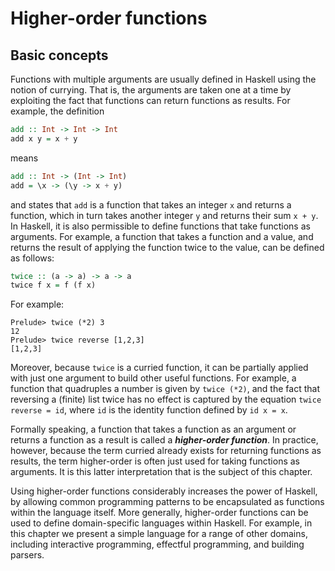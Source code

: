# Higher-order functions
## Basic concepts
Functions with multiple arguments are usually defined in Haskell using the notion of currying. That is, the arguments are taken one at a time by exploiting the fact that functions can return functions as results. For example, the definition
```Haskell
add :: Int -> Int -> Int
add x y = x + y
```
means
```Haskell
add :: Int -> (Int -> Int)
add = \x -> (\y -> x + y)
```
and states that `add` is a function that takes an integer `x` and returns a function, which in turn takes another integer `y` and returns their sum `x + y`. In Haskell, it is also permissible to define functions that take functions as arguments. For example, a function that takes a function and a value, and returns the result of applying the function twice to the value, can be defined as follows:
```Haskell
twice :: (a -> a) -> a -> a
twice f x = f (f x)
```
For example:
```Shell
Prelude> twice (*2) 3
12
Prelude> twice reverse [1,2,3]
[1,2,3]
```
Moreover, because `twice` is a curried function, it can be partially applied with just one argument to build other useful functions. For example, a function that quadruples a number is given by `twice (*2)`, and the fact that reversing a (finite) list twice has no effect is captured by the equation `twice reverse = id`, where `id` is the identity function defined by `id x = x`.

Formally speaking, a function that takes a function as an argument or returns a function as a result is called a ***higher-order function***. In practice, however, because the term curried already exists for returning functions as results, the term higher-order is often just used for taking functions as arguments. It is this latter interpretation that is the subject of this chapter.

Using higher-order functions considerably increases the power of Haskell, by allowing common programming patterns to be encapsulated as functions within the language itself. More generally, higher-order functions can be used to define domain-specific languages within Haskell. For example, in this chapter we present a simple language for a range of other domains, including interactive programming, effectful programming, and building parsers.

